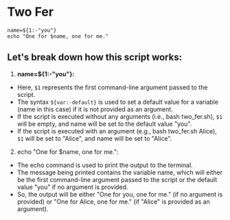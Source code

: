 # Two Fer

    name=${1:-"you"}
    echo "One for $name, one for me."

## Let's break down how this script works:

1. **name=${1:-"you"}:**

- Here, `$1` represents the first command-line argument passed to the script.
- The syntax `${var:-default}` is used to set a default value for a variable (name in this case) if it is not provided as an argument.
- If the script is executed without any arguments (i.e., bash two_fer.sh), `$1` will be empty, and name will be set to the default value "you".
- If the script is executed with an argument (e.g., bash two_fer.sh Alice), `$1` will be set to "Alice", and name will be set to "Alice".

2. echo "One for $name, one for me.":

- The echo command is used to print the output to the terminal.
- The message being printed contains the variable name, which will either be the first command-line argument passed to the script or the default value "you" if no argument is provided.
- So, the output will be either "One for you, one for me." (if no argument is provided) or "One for Alice, one for me." (if "Alice" is provided as an argument).